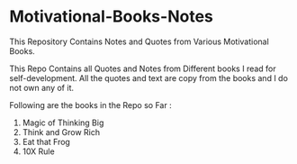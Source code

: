 # Motivational-Books-Notes

This Repository Contains Notes and Quotes from Various Motivational Books.

This Repo Contains all Quotes and Notes from Different books I read for self-development. All the quotes and text are copy from the books and I do not own any of it.

Following are the books in the Repo so Far : 

1.	Magic of Thinking Big
2.	Think and Grow Rich
3.	Eat that Frog
4.	10X Rule
